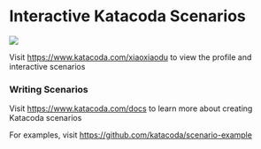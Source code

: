 # Interactive Katacoda Scenarios

[![](http://shields.katacoda.com/katacoda/xiaoxiaodu/count.svg)](https://www.katacoda.com/xiaoxiaodu "Get your profile on Katacoda.com")

Visit https://www.katacoda.com/xiaoxiaodu to view the profile and interactive scenarios

### Writing Scenarios
Visit https://www.katacoda.com/docs to learn more about creating Katacoda scenarios

For examples, visit https://github.com/katacoda/scenario-example
